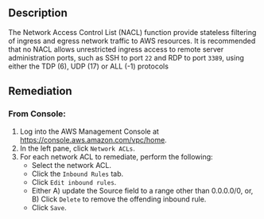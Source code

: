 ## Description

The Network Access Control List (NACL) function provide stateless filtering of ingress and egress network traffic to AWS resources. It is recommended that no NACL allows unrestricted ingress access to remote server administration ports, such as SSH to port `22` and RDP to port `3389`, using either the TDP (6), UDP (17) or ALL (-1) protocols

## Remediation

### From Console:

1. Log into the AWS Management Console at https://console.aws.amazon.com/vpc/home.
2. In the left pane, click `Network ACLs`.
3. For each network ACL to remediate, perform the following:
    + Select the network ACL.
    + Click the `Inbound Rules` tab.
    + Click `Edit inbound rules`.
    + Either A) update the Source field to a range other than 0.0.0.0/0, or, B) Click `Delete` to remove the offending inbound rule.
    + Click `Save`.